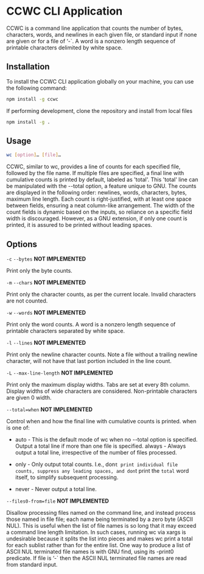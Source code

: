 
# CCWC CLI Application

CCWC is a command line application that counts the number of bytes, characters, words, and newlines in each given file, or standard input if none are given or for a file of ‘-`. A word is a nonzero length sequence of printable characters delimited by white space.

## Installation

To install the CCWC CLI application globally on your machine, you can use the following command:

```bash
npm install -g ccwc
```

If performing development, clone the repository and install from local files

```bash
npm install -g .
```

## Usage

```bash
wc [option]… [file]…
```

CCWC, similar to wc, provides a line of counts for each specified file, followed by the file name. If multiple files are specified, a final line with cumulative counts is printed by default, labeled as 'total'. This 'total' line can be manipulated with the --total option, a feature unique to GNU. The counts are displayed in the following order: newlines, words, characters, bytes, maximum line length. Each count is right-justified, with at least one space between fields, ensuring a neat column-like arrangement. The width of the count fields is dynamic based on the inputs, so reliance on a specific field width is discouraged. However, as a GNU extension, if only one count is printed, it is assured to be printed without leading spaces.

## Options

`-c`
`--bytes`
**NOT IMPLEMENTED**

Print only the byte counts.

`-m`
`--chars`
**NOT IMPLEMENTED**

Print only the character counts, as per the current locale. Invalid characters are not counted.

`-w`
`--words`
**NOT IMPLEMENTED**

Print only the word counts. A word is a nonzero length sequence of printable characters separated by white space.

`-l`
`--lines`
**NOT IMPLEMENTED**

Print only the newline character counts. Note a file without a trailing newline character, will not have that last portion included in the line count.

`-L`
`--max-line-length`
**NOT IMPLEMENTED**

Print only the maximum display widths. Tabs are set at every 8th column. Display widths of wide characters are considered. Non-printable characters are given 0 width.

`--total=when`
**NOT IMPLEMENTED**

Control when and how the final line with cumulative counts is printed. when is one of:

* auto - This is the default mode of wc when no --total option is specified. Output a total line if more than one file is specified.
always - Always output a total line, irrespective of the number of files processed.

* only - Only output total counts. I.e., don`t print individual file counts, suppress any leading spaces, and don`t print the `total` word itself, to simplify subsequent processing.

* never - Never output a total line. 

`--files0-from=file`
**NOT IMPLEMENTED**

Disallow processing files named on the command line, and instead process those named in file file; each name being terminated by a zero byte (ASCII NUL). This is useful when the list of file names is so long that it may exceed a command line length limitation. In such cases, running wc via xargs is undesirable because it splits the list into pieces and makes wc print a total for each sublist rather than for the entire list. One way to produce a list of ASCII NUL terminated file names is with GNU find, using its -print0 predicate. If file is ‘-` then the ASCII NUL terminated file names are read from standard input. 





